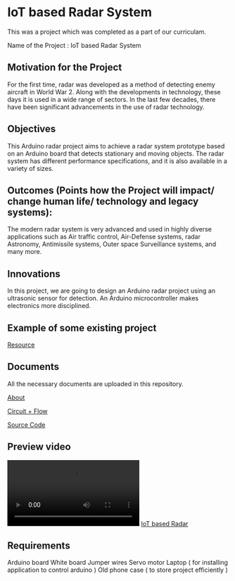 # IoT based Radar System

This was a project which was completed as a part of our curriculam.

Name  of the Project : IoT based Radar System

## Motivation for the Project
For the first time, radar was developed as a method of detecting enemy aircraft in World War 2. Along with the developments in technology, these days it is used in a wide range of sectors. In the last few decades, there have been significant advancements in the use of radar technology.

## Objectives
This Arduino radar project aims to achieve a radar system prototype based on an Arduino board that detects stationary and moving objects. The radar system has different performance specifications, and it is also available in a variety of sizes.

## Outcomes (Points how the Project will impact/ change human life/ technology and legacy systems):
The modern radar system is very advanced and used in highly diverse applications such as Air traffic control, Air-Defense systems, radar Astronomy, Antimissile systems, Outer space Surveillance systems, and many more.

## Innovations
In this project, we are going to design an Arduino radar project using an ultrasonic sensor for detection. An Arduino microcontroller makes electronics more disciplined.


## Example of some existing project
[Resource](https://3ciencias.com/wp-content/uploads/2019/01/Art_14-1.pdf)

## Documents

All the necessary documents are uploaded in this repository.

[About](https://drive.google.com/file/d/1ROUFgxxMLLlo2MxpWzQ_7Ig9vHm-OoDT/view?usp=sharing)

[Circuit + Flow](https://drive.google.com/file/d/1bwyKRhug2IViBJzyrhxAgeSRcAn7qniF/view?usp=sharing)

[Source Code](https://drive.google.com/file/d/1vmmJjVuiLndiJLNwJyjHSBL9yGu0I20w/view?usp=sharing)

## Preview video

![IoT based Radar System](./iotgit.mp4)
[IoT based Radar](https://drive.google.com/file/d/1rqGPB2suCzLHHxwBhHoQkKM_3F2CGYiG/view?usp=sharing)

## Requirements
Arduino board
White board
Jumper wires
Servo motor
Laptop ( for installing application to control arduino )
Old phone case ( to store project efficiently )

